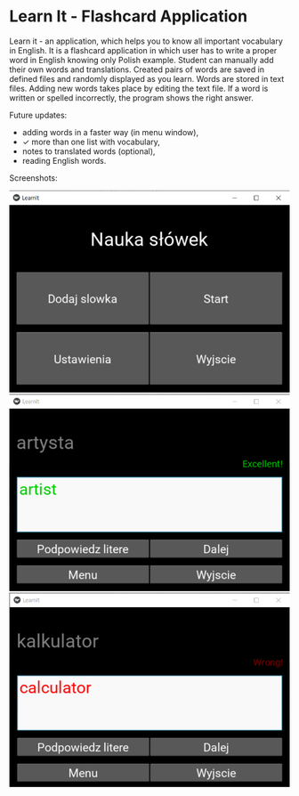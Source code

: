 # Learn It - Flashcard Application

Learn it - an application, which helps you to know all important vocabulary in English. It is a flashcard application in which user has to write a proper word in English knowing only Polish example. Student can manually add their own words and translations. Created pairs of words are saved in defined files and randomly displayed as you learn. Words are stored in text files. Adding new words takes place by editing the text file. If a word is written or spelled incorrectly, the program shows the right answer.

Future updates:
- adding words in a faster way (in menu window),
- ✓ more than one list with vocabulary,
- notes to translated words (optional),
- reading English words.

Screenshots:

![alt text](https://github.com/dpalatynski/learnit/blob/main/media/main_screen.png)
![alt text](https://github.com/dpalatynski/learnit/blob/main/media/good_example.png)
![alt text](https://github.com/dpalatynski/learnit/blob/main/media/bad_example.png)
